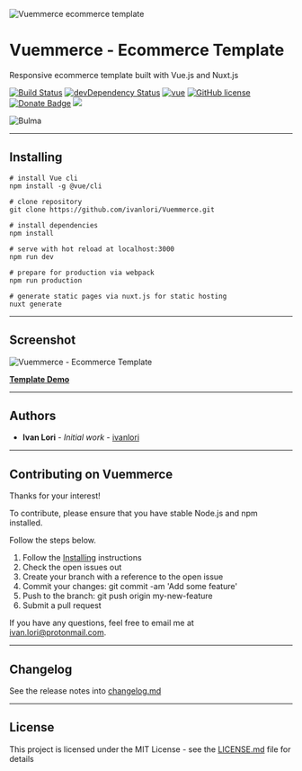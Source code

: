 ![Vuemmerce ecommerce template](http://svilpress.altervista.org/vuemmerce.jpg)

# Vuemmerce - Ecommerce Template

Responsive ecommerce template built with Vue.js and Nuxt.js

[![Build Status](https://travis-ci.org/ivanlori/Vuemmerce.svg)](https://travis-ci.org/ivanlori/Vuemmerce)
[![devDependency Status](https://david-dm.org/ivanlori/Vuemmerce/dev-status.svg)](https://david-dm.org/ivanlori/Vuemmerce#info=devDependencies)
[![vue](https://img.shields.io/badge/vue-2.6.10-brightgreen.svg)](https://github.com/vuejs/vue)
[![GitHub license](https://img.shields.io/github/license/ivanlori/Vuemmerce.svg)](https://github.com/ivanlori/Vuemmerce/blob/master/LICENSE)
[![Donate Badge](https://img.shields.io/badge/buy%20me%20a%20beer-donate-yellow.svg)](https://paypal.me/ivanlori)
[![](https://img.shields.io/twitter/url/https/github.com/ivanlori/Vuemmerce.svg?style=social)](https://twitter.com/intent/tweet?text=Wow:&url=https%3A%2F%2Fgithub.com%2Fivanlori%2FVuemmerce)

![Bulma](http://svilpress.altervista.org/made-with-bulma.png)
___

## Installing

```
# install Vue cli
npm install -g @vue/cli

# clone repository
git clone https://github.com/ivanlori/Vuemmerce.git

# install dependencies
npm install

# serve with hot reload at localhost:3000
npm run dev

# prepare for production via webpack
npm run production

# generate static pages via nuxt.js for static hosting
nuxt generate

```

___

## Screenshot
![Vuemmerce - Ecommerce Template](http://svilpress.altervista.org/screen.png "Vuemmerce - Ecommerce Browser Preview")

**[Template Demo](https://vuemmerce-git-master.ivanlori.now.sh/)**

___

## Authors

* **Ivan Lori** - *Initial work* - [ivanlori](https://github.com/ivanlori)

___

## Contributing on Vuemmerce

Thanks for your interest!

To contribute, please ensure that you have stable Node.js and npm installed.

Follow the steps below.

1. Follow the [Installing](#installing) instructions
2. Check the open issues out
3. Create your branch with a reference to the open issue
4. Commit your changes: git commit -am 'Add some feature'
5. Push to the branch: git push origin my-new-feature
6. Submit a pull request

If you have any questions, feel free to email me at [ivan.lori@protonmail.com](mailto:ivan.lori@protonmail.com).

___

## Changelog

See the release notes into [changelog.md](changelog.md)

___

## License

This project is licensed under the MIT License - see the [LICENSE.md](LICENSE.md) file for details
